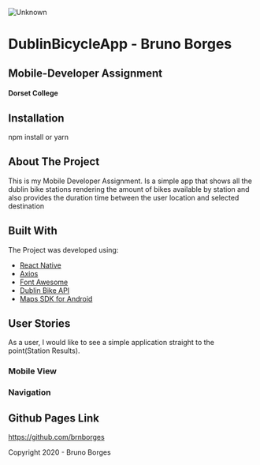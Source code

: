 ![Unknown](https://user-images.githubusercontent.com/60415859/83362129-c4262200-a386-11ea-956d-f7db8f3176fb.jpg)

# DublinBicycleApp - Bruno Borges
## Mobile-Developer  Assignment 
#### Dorset College

## Installation

npm install or yarn

## About The Project

This is my Mobile Developer Assignment. Is a simple app that shows all the dublin bike stations rendering the amount of bikes available by station and also provides the duration time between the user location and selected destination 

## Built With

The Project was developed using:

* [React Native](https://reactjs.org)
* [Axios](https://github.com/axios/axios)
* [Font Awesome](https://fontawesome.com)
* [Dublin Bike API](https://developer.jcdecaux.com/#/opendata/vls?page=getstarted)
* [Maps SDK for Android](https://developers.google.com/maps/documentation/android-sdk/intro?utm_source=google&utm_medium=cpc&utm_campaign=FY18-Q2-global-demandgen-paidsearchonnetworkhouseads-cs-maps_contactsal_saf&utm_content=text-ad-none-none-DEV_c-CRE_432498048459-ADGP_Hybrid+%7C+AW+SEM+%7C+SKWS+~+Maps+%7C+BMM+%7C++Maps+SDK+for+Android-KWID_43700053361877366-aud-596989456261:kwd-838843334388-userloc_1007850&utm_term=KW_%2Bmaps%20%2Bsdk%20%2Bandroid-ST_%2Bmaps+%2Bsdk+%2Bandroid&gclid=CjwKCAjwq832BRA5EiwACvCWsWxs914PCuYvfs9e2JTEtovOxtm7IMzJb-9S6rWbRlWQ6KMW7VOxQBoCLgYQAvD_BwE)



## User Stories
As a user, I would like to see a simple application straight to the point(Station Results).


### Mobile View




### Navigation





## Github Pages Link
https://github.com/brnborges

Copyright 2020 - Bruno Borges
